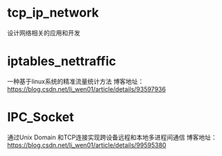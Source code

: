 # tcp_ip_network
设计网络相关的应用和开发

# iptables_nettraffic
一种基于linux系统的精准流量统计方法
博客地址：https://blog.csdn.net/li_wen01/article/details/93597936


# IPC_Socket
通过Unix Domain 和TCP连接实现跨设备远程和本地多进程间通信
博客地址：https://blog.csdn.net/li_wen01/article/details/99595380
